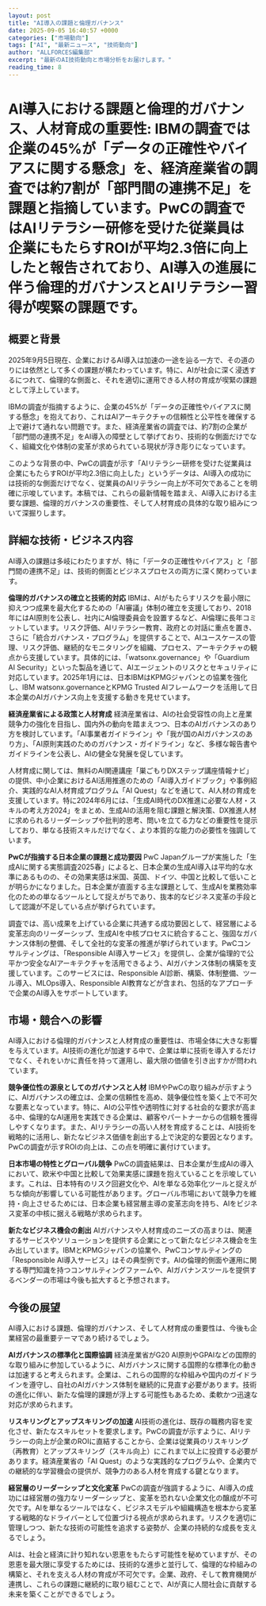```yaml
---
layout: post
title: "AI導入の課題と倫理ガバナンス"
date: 2025-09-05 16:40:57 +0000
categories: ["市場動向"]
tags: ["AI", "最新ニュース", "技術動向"]
author: "ALLFORCES編集部"
excerpt: "最新のAI技術動向と市場分析をお届けします。"
reading_time: 8
---
```

# AI導入における課題と倫理的ガバナンス、人材育成の重要性: IBMの調査では企業の45%が「データの正確性やバイアスに関する懸念」を、経済産業省の調査では約7割が「部門間の連携不足」を課題と指摘しています。PwCの調査ではAIリテラシー研修を受けた従業員は企業にもたらすROIが平均2.3倍に向上したと報告されており、AI導入の進展に伴う倫理的ガバナンスとAIリテラシー習得が喫緊の課題です。

## 概要と背景
2025年9月5日現在、企業におけるAI導入は加速の一途を辿る一方で、その道のりには依然として多くの課題が横たわっています。特に、AIが社会に深く浸透するにつれて、倫理的な側面と、それを適切に運用できる人材の育成が喫緊の課題として浮上しています。

IBMの調査が指摘するように、企業の45%が「データの正確性やバイアスに関する懸念」を抱えており、これはAIアーキテクチャの信頼性と公平性を確保する上で避けて通れない問題です。また、経済産業省の調査では、約7割の企業が「部門間の連携不足」をAI導入の障壁として挙げており、技術的な側面だけでなく、組織文化や体制の変革が求められている現状が浮き彫りになっています。

このような背景の中、PwCの調査が示す「AIリテラシー研修を受けた従業員は企業にもたらすROIが平均2.3倍に向上した」というデータは、AI導入の成功には技術的な側面だけでなく、従業員のAIリテラシー向上が不可欠であることを明確に示唆しています。本稿では、これらの最新情報を踏まえ、AI導入における主要な課題、倫理的ガバナンスの重要性、そして人材育成の具体的な取り組みについて深掘りします。

## 詳細な技術・ビジネス内容
AI導入の課題は多岐にわたりますが、特に「データの正確性やバイアス」と「部門間の連携不足」は、技術的側面とビジネスプロセスの両方に深く関わっています。

**倫理的ガバナンスの確立と技術的対応**
IBMは、AIがもたらすリスクを最小限に抑えつつ成果を最大化するための「AI審議」体制の確立を支援しており、2018年にはAI原則を公表し、社内にAI倫理委員会を設置するなど、AI倫理に長年コミットしています。リスク評価、AIリテラシー教育、政府との対話に重点を置き、さらに「統合ガバナンス・プログラム」を提供することで、AIユースケースの管理、リスク評価、継続的なモニタリングを組織、プロセス、アーキテクチャの観点から支援しています。具体的には、「watsonx.governance」や「Guardium AI Security」といった製品を通じて、AIエージェントのリスクとセキュリティに対応しています。2025年1月には、日本IBMはKPMGジャパンとの協業を強化し、IBM watsonx.governanceとKPMG Trusted AIフレームワークを活用して日本企業のAIガバナンス向上を支援する動きを見せています。

**経済産業省による政策と人材育成**
経済産業省は、AIの社会受容性の向上と産業競争力の強化を目指し、国内外の動向を踏まえつつ、日本のAIガバナンスのあり方を検討しています。「AI事業者ガイドライン」や「我が国のAIガバナンスのあり方」、「AI原則実践のためのガバナンス・ガイドライン」など、多様な報告書やガイドラインを公表し、AIの健全な発展を促しています。

人材育成に関しては、無料のAI関連講座「巣ごもりDXステップ講座情報ナビ」の提供、中小企業におけるAI活用推進のための「AI導入ガイドブック」や事例紹介、実践的なAI人材育成プログラム「AI Quest」などを通じて、AI人材の育成を支援しています。特に2024年6月には、「生成AI時代のDX推進に必要な人材・スキルの考え方2024」をまとめ、生成AIの活用を阻む課題と解決策、DX推進人材に求められるリーダーシップや批判的思考、問いを立てる力などの重要性を提示しており、単なる技術スキルだけでなく、より本質的な能力の必要性を強調しています。

**PwCが指摘する日本企業の課題と成功要因**
PwC Japanグループが実施した「生成AIに関する実態調査2025春」によると、日本企業の生成AI導入は平均的な水準にあるものの、その効果実感は米国、英国、ドイツ、中国と比較して低いことが明らかになりました。日本企業が直面する主な課題として、生成AIを業務効率化のための単なるツールとして捉えがちであり、抜本的なビジネス変革の手段として認識が不足している点が挙げられています。

調査では、高い成果を上げている企業に共通する成功要因として、経営層による変革志向のリーダーシップ、生成AIを中核プロセスに統合すること、強固なガバナンス体制の整備、そして全社的な変革の推進が挙げられています。PwCコンサルティングは、「Responsible AI導入サービス」を提供し、企業が倫理的で公平かつ安全なAIアーキテクチャを活用できるよう、AIガバナンス体制の構築を支援しています。このサービスには、Responsible AI診断、構築、体制整備、ツール導入、MLOps導入、Responsible AI教育などが含まれ、包括的なアプローチで企業のAI導入をサポートしています。

## 市場・競合への影響
AI導入における倫理的ガバナンスと人材育成の重要性は、市場全体に大きな影響を与えています。AI技術の進化が加速する中で、企業は単に技術を導入するだけでなく、それをいかに責任を持って運用し、最大限の価値を引き出すかが問われています。

**競争優位性の源泉としてのガバナンスと人材**
IBMやPwCの取り組みが示すように、AIガバナンスの確立は、企業の信頼性を高め、競争優位性を築く上で不可欠な要素となっています。特に、AIの公平性や透明性に対する社会的な要求が高まる中、倫理的なAI運用を実践できる企業は、顧客やパートナーからの信頼を獲得しやすくなります。また、AIリテラシーの高い人材を育成することは、AI技術を戦略的に活用し、新たなビジネス価値を創出する上で決定的な要因となります。PwCの調査が示すROIの向上は、この点を明確に裏付けています。

**日本市場の特性とグローバル競争**
PwCの調査結果は、日本企業が生成AIの導入において、欧米や中国と比較して効果実感に課題を抱えていることを示唆しています。これは、日本特有のリスク回避文化や、AIを単なる効率化ツールと捉えがちな傾向が影響している可能性があります。グローバル市場において競争力を維持・向上させるためには、日本企業も経営層主導の変革志向を持ち、AIをビジネス変革の中核に据える戦略が求められます。

**新たなビジネス機会の創出**
AIガバナンスや人材育成のニーズの高まりは、関連するサービスやソリューションを提供する企業にとって新たなビジネス機会を生み出しています。IBMとKPMGジャパンの協業や、PwCコンサルティングの「Responsible AI導入サービス」はその典型例です。AIの倫理的側面や運用に関する専門知識を持つコンサルティングファームや、AIガバナンスツールを提供するベンダーの市場は今後も拡大すると予想されます。

## 今後の展望
AI導入における課題、倫理的ガバナンス、そして人材育成の重要性は、今後も企業経営の最重要テーマであり続けるでしょう。

**AIガバナンスの標準化と国際協調**
経済産業省がG20 AI原則やGPAIなどの国際的な取り組みに参加しているように、AIガバナンスに関する国際的な標準化の動きは加速すると考えられます。企業は、これらの国際的な枠組みや国内のガイドラインを遵守し、自社のAIガバナンス体制を継続的に見直す必要があります。技術の進化に伴い、新たな倫理的課題が浮上する可能性もあるため、柔軟かつ迅速な対応が求められます。

**リスキリングとアップスキリングの加速**
AI技術の進化は、既存の職務内容を変化させ、新たなスキルセットを要求します。PwCの調査が示すように、AIリテラシーの向上が企業のROIに直結することから、企業は従業員のリスキリング（再教育）とアップスキリング（スキル向上）にこれまで以上に投資する必要があります。経済産業省の「AI Quest」のような実践的なプログラムや、企業内での継続的な学習機会の提供が、競争力のある人材を育成する鍵となります。

**経営層のリーダーシップと文化変革**
PwCの調査が強調するように、AI導入の成功には経営層の強力なリーダーシップと、変革を恐れない企業文化の醸成が不可欠です。AIを単なるツールではなく、ビジネスモデルや組織構造を根本から変革する戦略的なドライバーとして位置づける視点が求められます。リスクを適切に管理しつつ、新たな技術の可能性を追求する姿勢が、企業の持続的な成長を支えるでしょう。

AIは、社会と経済に計り知れない恩恵をもたらす可能性を秘めていますが、その恩恵を最大限に享受するためには、技術的な進歩と並行して、倫理的な枠組みの構築と、それを支える人材の育成が不可欠です。企業、政府、そして教育機関が連携し、これらの課題に継続的に取り組むことで、AIが真に人間社会に貢献する未来を築くことができるでしょう。

